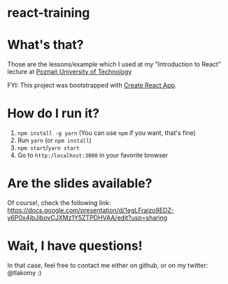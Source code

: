 # react-training

# What's that?
Those are the lessons/example which I used at my "Introduction to React" lecture at [Poznań University of Technology](https://www.facebook.com/pg/put.net/photos/?tab=album&album_id=1536854639682559)

FYI: This project was bootstrapped with [Create React App](https://github.com/facebookincubator/create-react-app).

# How do I run it?
1. `npm install -g yarn` (You can use `npm` if you want, that's fine)
2. Run `yarn` (or `npm install`)
3. `npm start`/`yarn start`
4. Go to `http:/localhost:3000` in your favorite browser

# Are the slides available?
Of course!, check the following link: https://docs.google.com/presentation/d/1egLFraizo9EDZ-y6P0x4jbJibovCJXMz1Y5ZTPDHVAA/edit?usp=sharing

# Wait, I have questions!
In that case, feel free to contact me either on github, or on my twitter: @tlakomy :)
